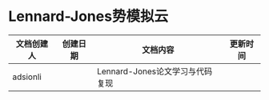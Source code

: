 # Lennard-Jones势模拟云

| 文档创建人 | 创建日期 | 文档内容                        | 更新时间 |
| ---------- | -------- | ------------------------------- | -------- |
| adsionli   |          | Lennard-Jones论文学习与代码复现 |          |